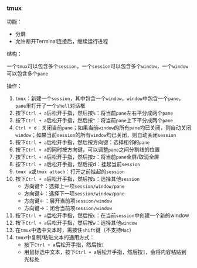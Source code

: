 ### tmux

功能：

- 分屏
- 允许断开Terminal连接后，继续运行进程

结构：

一个`tmux`可以包含多个`session`，一个`session`可以包含多个`window`，一个`window`可以包含多个`pane`

操作：

1. `tmux`：新建一个`session`，其中包含一个`window`，`window`中包含一个`pane`，`pane`里打开了一个`shell`对话框
2. 按下`Ctrl + a`后松开手指，然后按`%`：将当前`pane`左右平分成两个`pane`
3. 按下`Ctrl + a`后松开手指，然后按`"`：将当前`pane`上下平分成两个`pane`
4. `Ctrl + d`：关闭当前`pane`；如果当前`window`的所有`pane`均已关闭，则自动关闭`window`；如果当前`session`的所有`window`均已关闭，则自动关闭`session`
5. 按下`Ctrl + a`后松开手指，然后按方向键：选择相邻的`pane`
6. 按下`Ctrl + a`的同时按方向键，可以调整`pane`之间分割线的位置
7. 按下`Ctrl + a`后松开手指，然后按`z`：将当前`pane`全屏/取消全屏
8. 按下`Ctrl + a`后松开手指，然后按d：挂起当前`session`
9. `tmux a`或`tmux attach`：打开之前挂起的`session`
10. 按下`Ctrl + a`后松开手指，然后按`s`：选择其他`session`
    - 方向键↑：选择上一项`session/window/pane`
    - 方向键↓：选择下一项`session/window/pane`
    - 方向键←：展开当前项`session/window`
    - 方向键→：闭合当前项`session/window`
11. 按下`Ctrl + a`后松开手指，然后按`c`：在当前`session`中创建一个新的window
12. 按下`Ctrl + a`后松开手指，然后按`w`：选择其他`window`
13. 在`tmux`中选中文本时，需按住`shift`键（不支持`Mac`）
14. `tmux`中复制/粘贴文本的通用方式：
    - 按下`Ctrl + a`后松开手指，然后按`[`
    - 用鼠标选中文本，按下`Ctrl + a`后松开手指，然后按`]`，会将内容粘贴到光标处